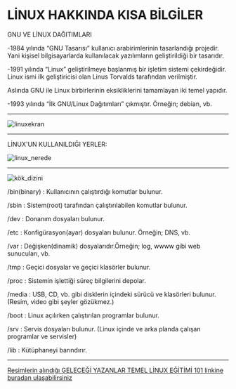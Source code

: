 # **LİNUX HAKKINDA KISA BİLGİLER**

GNU VE LİNUX DAĞITIMLARI

-1984 yılında “GNU Tasarısı” kullanıcı arabirimlerinin tasarlandığı projedir. Yani kişisel bilgisayarlarda kullanılacak yazılımların geliştirildiği bir tasarıdır.

-1991 yılında “Linux” geliştirilmeye başlanmış bir işletim sistemi çekirdeğidir. Linux ismi ilk geliştiricisi olan Linus Torvalds tarafından verilmiştir.

Aslında GNU ile Linux birbirlerinin eksikliklerini tamamlayan iki temel yapıdır.

-1993 yılında “İlk GNU/Linux Dağıtımları” çıkmıştır. Örneğin; debian, vb. 

---

![linuxekran](https://github.com/ismailkaya32/linux_hakkinda_bilgi/assets/122615472/4e15fc8b-9817-4f33-b6f1-89e41f465573)



---


LİNUX'UN KULLANILDIĞI YERLER:

![linux_nerede](https://github.com/ismailkaya32/linux_hakkinda_bilgi/assets/122615472/89ccbf88-d439-4ce3-b1f9-726cca7c867f)




---



![kök_dizini](https://github.com/ismailkaya32/linux_hakkinda_bilgi/assets/122615472/74e7aec4-7caf-47ad-af84-c6751d40f6f3)


/bin(binary) : Kullanıcının çalıştırdığı komutlar bulunur.

/sbin        : Sistem(root) tarafından çalıştırılabilen komutlar bulunur.

/dev         : Donanım dosyaları bulunur.

/etc         : Konfigürasyon(ayar) dosyaları bulunur. Örneğin; DNS, vb.

/var         : Değişken(dinamik) dosyalarıdır.Örneğin; log, wwww gibi web sunucuları, vb.

/tmp         : Geçici dosyalar ve geçici klasörler bulunur.

/proc        : Sistemin işlettiği süreç bilgilerini depolar.

/media       : USB, CD, vb. gibi disklerin içindeki sürücü ve klasörleri bulunur.(Resim, video gibi şeyler gözükmez.)  

/boot        : Linux açılırken çalıştırılan programlar bulunur.

/srv         : Servis dosyaları bulunur. (Linux içinde ve arka planda çalışan programlar ve servisler) 

/lib         : Kütüphaneyi barındırır.       

---

[Resimlerin alındığı GELECEĞİ YAZANLAR TEMEL LİNUX EĞİTİMİ 101 linkine buradan ulaşabilirsiniz](https://gelecegiyazanlar.turkcell.com.tr/konu/egitim/temel-linux-101/linux-egitimine-baslarken)


                    
